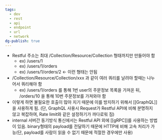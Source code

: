 ```yaml
---
tags:
  - dev
  - rest
  - api
  - endpoint
  - url
  - network
dg-publish: true
---
```

- Restful 주소는 최대 /Collection/Resource/Collection 형태까지만 만들어야 함
	- ex) /users/1
	- ex) /users/1/orders
	- ex) /users/1/orders/2 <- 이런 형태는 안됨
- /Collection/Resource/Collection/xxx 과 같이 여러 쿼리를 날려야 할때는 나누어서 쿼리해야 함
	- ex) /users/1/orders 를 통해 1번 user의 주문정보 목록을 가져온 뒤, /orders/10 을 통해 10번 주문정보를 가져와야 함
- 이렇게 하면 불필요한 호출이 많아 지기 때문에 이를 방지하기 위해서 [[GraphQL]]을 사용하게 됨. (단, GraphQL 사용시 Request가 Restful API에 비해 분명하지 않고 복잡하여, Rate limit와 같은 설정하기가 까다로워 짐)
- internal 서버간 동기방식 통신에서는 Restful API 외에 [[gRPC]]를 사용하는 방법이 있음. binary형태의 payload를 전달하기 때문에 HTTP에 비해 고속 처리가 가능(단, payload를 사람이 읽을 수 없기 때문에 적절한 경우에만 사용)

